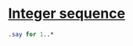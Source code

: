 [1]: https://rosettacode.org/wiki/Integer_sequence

# [Integer sequence][1]



```perl
.say for 1..*
```
